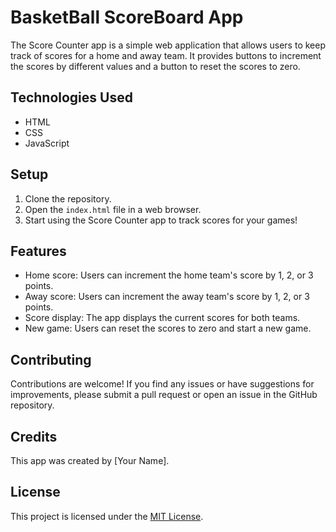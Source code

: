 # BasketBall ScoreBoard App

The Score Counter app is a simple web application that allows users to keep track of scores for a home and away team. It provides buttons to increment the scores by different values and a button to reset the scores to zero.

## Technologies Used

- HTML
- CSS
- JavaScript

## Setup

1. Clone the repository.
2. Open the `index.html` file in a web browser.
3. Start using the Score Counter app to track scores for your games!

## Features

- Home score: Users can increment the home team's score by 1, 2, or 3 points.
- Away score: Users can increment the away team's score by 1, 2, or 3 points.
- Score display: The app displays the current scores for both teams.
- New game: Users can reset the scores to zero and start a new game.

## Contributing

Contributions are welcome! If you find any issues or have suggestions for improvements, please submit a pull request or open an issue in the GitHub repository.

## Credits

This app was created by [Your Name].

## License

This project is licensed under the [MIT License](LICENSE).

